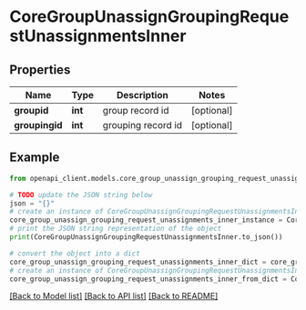 # CoreGroupUnassignGroupingRequestUnassignmentsInner


## Properties

Name | Type | Description | Notes
------------ | ------------- | ------------- | -------------
**groupid** | **int** | group record id | [optional] 
**groupingid** | **int** | grouping record id | [optional] 

## Example

```python
from openapi_client.models.core_group_unassign_grouping_request_unassignments_inner import CoreGroupUnassignGroupingRequestUnassignmentsInner

# TODO update the JSON string below
json = "{}"
# create an instance of CoreGroupUnassignGroupingRequestUnassignmentsInner from a JSON string
core_group_unassign_grouping_request_unassignments_inner_instance = CoreGroupUnassignGroupingRequestUnassignmentsInner.from_json(json)
# print the JSON string representation of the object
print(CoreGroupUnassignGroupingRequestUnassignmentsInner.to_json())

# convert the object into a dict
core_group_unassign_grouping_request_unassignments_inner_dict = core_group_unassign_grouping_request_unassignments_inner_instance.to_dict()
# create an instance of CoreGroupUnassignGroupingRequestUnassignmentsInner from a dict
core_group_unassign_grouping_request_unassignments_inner_from_dict = CoreGroupUnassignGroupingRequestUnassignmentsInner.from_dict(core_group_unassign_grouping_request_unassignments_inner_dict)
```
[[Back to Model list]](../README.md#documentation-for-models) [[Back to API list]](../README.md#documentation-for-api-endpoints) [[Back to README]](../README.md)


